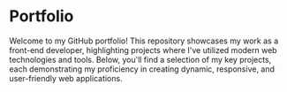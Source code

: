 # Portfolio
Welcome to my GitHub portfolio! This repository showcases my work as a front-end developer, highlighting projects where I've utilized modern web technologies and tools. Below, you'll find a selection of my key projects, each demonstrating my proficiency in creating dynamic, responsive, and user-friendly web applications.
